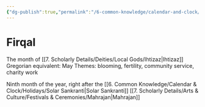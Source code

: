 ```yaml
---
{"dg-publish":true,"permalink":"/6-common-knowledge/calendar-and-clock/months/firqal/","noteIcon":""}
---
```


# Firqal

The month of [[7. Scholarly Details/Deities/Local Gods/Ihtizaz\|Ihtizaz]] 
Gregorian equivalent: May
Themes: blooming, fertility, community service, charity work

Ninth month of the year, right after the [[6. Common Knowledge/Calendar & Clock/Holidays/Solar Sankranti\|Solar Sankranti]] 
[[7. Scholarly Details/Arts & Culture/Festivals & Ceremonies/Mahrajan\|Mahrajan]] 